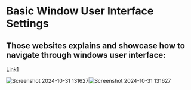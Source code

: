 # Basic Window User Interface Settings
Those websites explains and showcase how to navigate through windows user interface:
-
[Link1](https://www.informit.com/articles/article.aspx?p=2437429)

![Screenshot 2024-10-31 131627](https://github.com/user-attachments/assets/7af67976-ca2e-4dc0-913a-4c95285f0013)![Screenshot 2024-10-31 131627](https://github.com/user-attachments/assets/43707c41-a8fd-44ca-b577-29d89868a77d)
